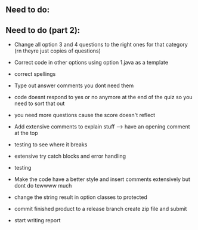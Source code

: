
## Need to do: 



## Need to do (part 2):

- Change all option 3 and 4 questions to the right ones for that category (rn theyre just copies of questions)

- Correct code in other options using option 1.java as a template

- correct spellings
  
- Type out answer comments you dont need them

- code doesnt respond to yes or no anymore at the end of the quiz so you need to sort that out

- you need more questions cause the score doesn't reflect 

- Add extensive comments to explain stuff --> have an opening comment at the top

- testing to see where it breaks

- extensive try catch blocks and error handling

- testing

- Make the code have a better style and insert comments extensively but dont do tewwww much

- change the string result in option classes to protected

- commit finished product to a release branch create zip file and submit

- start writing report
